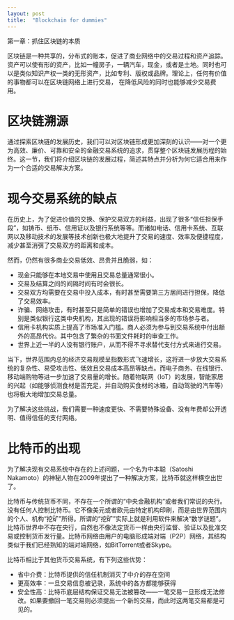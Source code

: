 ```yaml
---
layout: post
title:  "Blockchain for dummies"
---
```


第一章：抓住区块链的本质

区块链是一种共享的，分布式的账本，促进了商业网络中的交易过程和资产追踪。资产可以使有形的资产，比如一幢房子，一辆汽车，现金，或者是土地。同时也可以是类似知识产权一类的无形资产，比如专利、版权或品牌。理论上，任何有价值的事物都可以在区块链网络上进行交易，
在降低风险的同时也能够减少交易费用。

# 区块链溯源

通过探索区块链的发展历史，我们可以对区块链形成更加深刻的认识——对一个更为高效、廉价、可靠和安全的金融交易系统的追求，贯穿整个区块链发展历程的始终。这一节，我们将介绍区块链的发展过程，简述其特点并分析为何它适合用来作为一个合适的交易解决方案。

# 现今交易系统的缺点

在历史上，为了促进价值的交换、保护交易双方的利益，出现了很多“信任担保手段”，如铸币、纸币、信用证以及银行系统等等。而诸如电话、信用卡系统、互联网以及移动技术的发展等技术创新也极大地提升了交易的速度、效率及便捷程度，减少甚至消弭了交易双方的距离和成本。

然而，仍然有很多商业交易低效、昂贵并且脆弱，如：

* 现金只能够在本地交易中使用且交易总量通常很小。
* 交易及结算之间的间隔时间有时会很长。
* 交易双方均需要在交易中投入成本，有时甚至需要第三方居间进行担保，降低了交易效率。
* 诈骗、网络攻击，有时甚至只是简单的错误也增加了交易成本和交易难度。特别是类似银行这类中央机构，其出现的错误将影响相当多的市场参与者。
* 信用卡机构实质上提高了市场准入门槛。商人必须为参与到交易系统中付出额外的高昂代价。其中包含了繁杂的书面文件耗时的审查工作。
* 世界上近一半的人没有银行账户，从而不得不寻求替代支付方式来进行交易。

当下，世界范围内总的经济交易规模呈指数形式飞速增长，这将进一步放大交易系统的复杂性、易受攻击性、低效且交易成本高昂等缺点。而电子商务、在线银行、移动端购物等进一步加速了交易量的增长。随着物联网（IoT）的发展，智能家居的兴起（如能够侦测食材是否充足，并自动购买食材的冰箱，自动驾驶的汽车等）也将极大地增加交易总量。

为了解决这些挑战，我们需要一种速度更快、不需要特殊设备、没有年费却公开透明、值得信任的支付网络。

# 比特币的出现

为了解决现有交易系统中存在的上述问题，一个名为中本聪（Satoshi Nakamoto）的神秘人物在2009年提出了一种解决方案，比特币就这样横空出世了。

比特币与传统货币不同，不存在一个所谓的“中央金融机构”或者我们常说的央行。没有任何人控制比特币。它不像美元或者欧元由特定机构印刷，而是由世界范围内的个人、机构“挖矿”所得。所谓的“挖矿”实际上就是利用软件来解决“数学谜题”。比特币世界中不存在央行，自然也不像法定货币一样由央行监督、验证以及批准交易或控制货币发行量。比特币网络由用户的电脑形成端对端（P2P）网络，其结构类似于我们已经熟知的端对端网络，如BitTorrent或者Skype。

比特币相比于其他货币交易系统，有下列这些优势：

* 省中介费：比特币提供的信任机制消灭了中介的存在空间
* 更高效率：一旦交易信息被记录，系统中的各方都能够获得
* 安全性高：比特币底层结构保证交易无法被篡改——一笔交易一旦形成无法修改。如果要撤回一笔交易则必须提出一个新的交易，而此时这两笔交易都是可见的。



